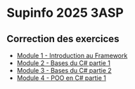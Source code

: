 # Supinfo 2025 3ASP

## Correction des exercices

- [Module 1 - Introduction au Framework](https://github.com/Skewnart/Supinfo-2025-3ASP/tree/main/Module%201)
- [Module 2 - Bases du C# partie 1](https://github.com/Skewnart/Supinfo-2025-3ASP/tree/main/Module%202)
- [Module 3 - Bases du C# partie 2](https://github.com/Skewnart/Supinfo-2025-3ASP/tree/main/Module%203)
- [Module 4 - POO en C# partie 1](https://github.com/Skewnart/Supinfo-2025-3ASP/tree/main/Module%204)
